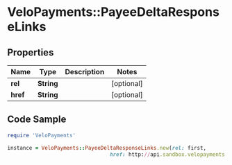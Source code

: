# VeloPayments::PayeeDeltaResponseLinks

## Properties

Name | Type | Description | Notes
------------ | ------------- | ------------- | -------------
**rel** | **String** |  | [optional] 
**href** | **String** |  | [optional] 

## Code Sample

```ruby
require 'VeloPayments'

instance = VeloPayments::PayeeDeltaResponseLinks.new(rel: first,
                                 href: http://api.sandbox.velopayments.com/v1/deltas/payees?payorId&#x3D;0a818933-087d-47f2-ad83-2f986ed087eb&amp;updatedSince&#x3D;2019-01-20T09:00:00+00:00&amp;page&#x3D;1&amp;pageSize&#x3D;1000)
```


